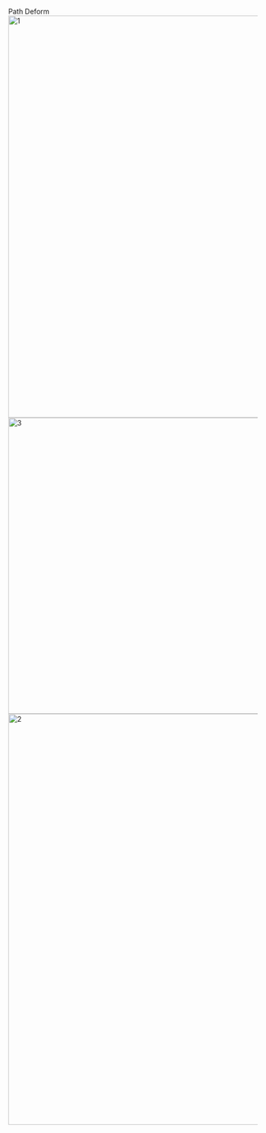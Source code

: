Path Deform
<img width="812" alt="1" src="https://user-images.githubusercontent.com/63625631/128612189-9cb06589-3e39-46e3-a28f-20bd463a20e6.png">
<img width="598" alt="3" src="https://user-images.githubusercontent.com/63625631/128612191-ff56e528-e94c-4788-b04f-e23e5ac9ee57.png">
<img width="830" alt="2" src="https://user-images.githubusercontent.com/63625631/128612194-bda0b696-cd30-4382-a682-59a9bb3a9da2.png">
